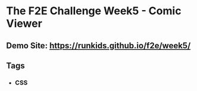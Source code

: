 # The F2E Challenge Week5 - Comic Viewer

## Demo Site: https://runkids.github.io/f2e/week5/

## Tags
-   ### CSS
